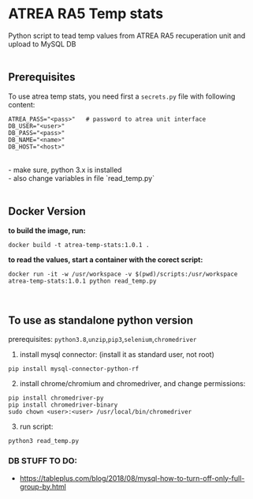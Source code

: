 # ATREA RA5 Temp stats

Python script to tead temp values from ATREA RA5 recuperation unit and upload to MySQL DB </br> </br>

## Prerequisites
To use atrea temp stats, you need first a `secrets.py` file with following content:
```
ATREA_PASS="<pass>"   # password to atrea unit interface
DB_USER="<user>"
DB_PASS="<pass>"
DB_NAME="<name>"
DB_HOST="<host>"
```
</br>
- make sure, python 3.x is installed </br>
- also change variables in file `read_temp.py`</br>
</br>

## Docker Version

**to build the image, run:**
```
docker build -t atrea-temp-stats:1.0.1 .
```

**to read the values, start a container with the corect script:**
```
docker run -it -w /usr/workspace -v $(pwd)/scripts:/usr/workspace atrea-temp-stats:1.0.1 python read_temp.py
```

</br>

## To use as standalone python version
prerequisites:
`python3.8`,`unzip`,`pip3`,`selenium`,`chromedriver`


1. install mysql connector:
(install it as standard user, not root)
```
pip install mysql-connector-python-rf
```

2. install chrome/chromium and chromedriver, and change permissions:
```
pip install chromedriver-py
pip install chromedriver-binary
sudo chown <user>:<user> /usr/local/bin/chromedriver
```

3. run script:
```
python3 read_temp.py
```


### DB STUFF TO DO:
- https://tableplus.com/blog/2018/08/mysql-how-to-turn-off-only-full-group-by.html
